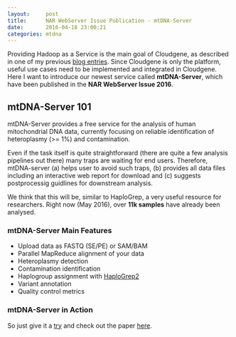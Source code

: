 ```yaml
---
layout:     post
title:      NAR WebServer Issue Publication - mtDNA-Server
date:       2016-04-18 23:00:21
categories: mtdna
---
```


Providing Hadoop as a Service is the main goal of Cloudgene, as described in one of my previous [blog entries](http://seppinho.github.io/cloudgene/hadoop/2015/08/27/cloudgene/). 
Since Cloudgene is only the platform, useful use cases need to be implemented and integrated in Cloudgene. 
Here I want to introduce our newest service called **mtDNA-Server**, which have been published in the **NAR WebServer Issue 2016**.

## mtDNA-Server 101
mtDNA-Server provides a free service for the analysis of human mitochondrial DNA data, currently focusing on reliable
identification of heteroplasmy (>= 1%) and contamination.

Even if the task itself is quite straightforward (there are quite a few analysis pipelines out there) many traps are waiting for end users.
Therefore, mtDNA-server (a) helps user to avoid such traps, (b) provides all data files including an interactive web report for download 
and (c) suggests postprocessig guidlines for downstream analysis.

We think that this will be, similar to HaploGrep, a very useful
resource for researchers. Right now (May 2016), over **11k samples** have already been analysed.

### mtDNA-Server Main Features
- Upload data as FASTQ (SE/PE) or SAM/BAM
- Parallel MapReduce alignment of your data
- Heteroplasmy detection 
- Contamination identification 
- Haplogroup assignment with [HaploGrep2](http://seppinho.github.io/mtdna/2016/04/17/nar-publication/)
- Variant annotation
- Quality control metrics

### mtDNA-Server in Action
So just give it a [try](https://mtdna-server.uibk.ac.at) and check out the paper [here](http://nar.oxfordjournals.org/content/early/2016/04/15/nar.gkw247).

